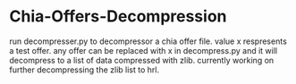 # Chia-Offers-Decompression

run decompresser.py to decompressor a chia offer file. value x respresents a test offer. any offer can be replaced with x in decompress.py and it will decompress to a list of data compressed with zlib. currently working on further decompressing the zlib list to hrl.
